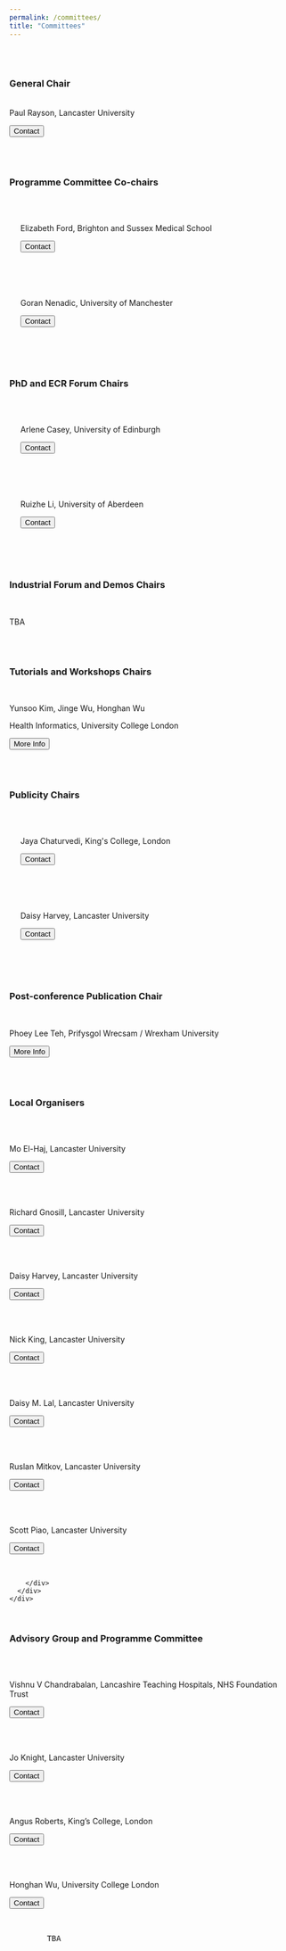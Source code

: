 ```yaml
---
permalink: /committees/
title: "Committees"
---
```


<!--<html>
 <meta name="viewport" content="width=device-width, initial-scale=1"> 
<head>
<style>
body {
    font-family: 'Akaya Telivigala';
} 
h1, h2, h3, h4, h5, h6 {
  font-family: 'Akaya Telivigala';
}
</style>
</head>
<body>

<h4>General Chair</h4> 
<ul>
<p>Paul Rayson, Lancaster University</p>
</ul>

<h4>Programme Committee Co-chairs</h4>
<ul>
<p>Elizabeth Ford, Brighton and Sussex Medical School</p>
<p>Goran Nenadic, University of Manchester</p>
</ul>

<h4>PhD and ECR Forum Chairs</h4>
<ul>
<p>Arlene Casey, University of Edinburgh</p>
<p>Ruizhe Li, University of Aberdeen</p>
</ul>
    
<h4>Industrial Forum and Demos Chairs</h4>
<ul>
<p>TBA</p>
</ul>

<h4>Tutorials and Workshops Chairs</h4>   
<ul>
	<p>TBA</p>
</ul>

<h4>Publicity Chairs</h4>
<ul>
<p>Jaya Chaturvedi, King's College, London</p>
<p>Daisy Harvey, Lancaster University</p>
</ul>

<h4>Post-conference Publication Chair</h4>
<ul>
<p>Phoey Lee Teh, Prifysgol Wrecsam / Wrexham University</p>
</ul>

<h4>Local Organisers</h4>
<ul>
<p>Mo El-Haj, Lancaster University</p>
      	<p>Richard Gnosill, Lancaster University</p>
      	<p>Daisy Harvey, Lancaster University</p>
      	<p>Nick King, Lancaster University</p>
      <p>Daisy Lal, Lancaster University</p>
<p>Ruslan Mitkov, Lancaster University</p>
<p>Scott Piao, Lancaster University</p>
</ul>

<h4>Advisory Group and Programme Committee</h4>
<ul>
<p>Vishnu V Chandrabalan, Lancashire Teaching Hospitals, NHS Foundation Trust</p>
<p>Jo Knight, Lancaster University</p>
<p>Angus Roberts, King’s College, London</p>
<p>Honghan Wu, University College London</p>
<p>TBA</p>
</ul>

</body>
</html> -->

<html>
<head>
<meta name="viewport" content="width=device-width, initial-scale=1">
<style>
html {
  box-sizing: border-box;
}

*, *:before, *:after {
  box-sizing: inherit;
}

 .tab1 {
            tab-size: 8;
        }

.column {
  float: left;
  margin-bottom: 20px;
  padding: 0 20px;
}
.column-1 {
  float: left;
  margin-bottom: 20px;
  padding: 0 20px;
}

.column-2 {
  float: left;
  margin-bottom: 20px;
  padding: 0 20px;
}

.column-3 {
  float: left;
  margin-bottom: 20px;
  padding: 0 20px;
}

@media screen and (max-width: 1000px) {
  .column {
      width: auto;
    display: block;
  }
  
  .column-1 {
    width: auto;
    display: block;
  }
  
  .column-2 {
    width: auto;
    display: block;
  }
  .column-3 {
    width: auto;
    display: block;
  }
}

.card {
  box-shadow: 0 4px 4px 0 rgba(0, 0, 0, 0.2);
}

.card-1 {
  box-shadow: 0 1px 1px 0 rgba(0, 0, 0, 0.2);
}

.card-2 {
  box-shadow: 0 2px 2px 0 rgba(0, 0, 0, 0.2);
}

.card-3 {
  box-shadow: 0 2px 2px 0 rgba(0, 0, 0, 0.2);
}

.container {
  padding: 0 16px;
}

.container::after, .row::after {
  content: "";
  clear: both;
  display: table;
}

.title {
  color: grey;
}

.button {
  border: none;
  outline: 0;
  display: inline-block;
  padding: 5px;
  color: white;
  background-color: #000;
  text-align: center;
  cursor: pointer;
  width: 80%;
}

.button:hover {
  background-color: #009999;
}
</style>
</head>

<body>
<br>
<br>
<div class="row">
  <div class="column">
    <div class="card">
      <div class="container">
        <h3>General Chair</h3>
	<br
        <p class="title">Paul Rayson, Lancaster University</p>
        <a href="https://www.lancaster.ac.uk/scc/about-us/people/paul-rayson"><button class="button">Contact</button></a>
        <p> </p>
        <br>
      </div>
    </div>
  </div>
</div>
<br>

<div class="row">
  <div class="column">
    <div class="card">
      <div class="container">
        <h3>Programme Committee Co-chairs</h3>
	<br>
         <div class="row">
  			<div class="column-1">
    			<div class="card-1">
      				<div class="container">
                   		<br>
						<p class="title">Elizabeth Ford, Brighton and Sussex Medical School</p>
        				<a href="https://arc-kss.nihr.ac.uk/about-us/the-team/dr-elizabeth-ford"><button class="button">Contact</button></a>
                        <p> </p>
        				<br>     
      				</div>
    			</div>
  		</div>
  			<div class="column-1">
    			<div class="card-1">
      				<div class="container">
                    	<br>
						<p class="title">Goran Nenadic, University of Manchester</p>
        				<a href="https://research.manchester.ac.uk/en/persons/gnenadic"><button class="button">Contact</button></a>
                        <p> </p>
        				<br>  
      				</div>
    			</div>
  			</div>
		</div>
      </div>
    </div>
  </div>
</div>
<br>


<div class="row">
  <div class="column">
    <div class="card">
      <div class="container">
        <h3>PhD and ECR Forum Chairs</h3>
	<br>
        <div class="row">
  			<div class="column-1">
    			<div class="card-1">
      				<div class="container">
                    	<br>
						<p class="title">Arlene Casey, University of Edinburgh</p>
        				<a href=""><button class="button">Contact</button></a>
                        <p> </p>
        				<br>     
      				</div>
    			</div>
  			</div>
  			<div class="column-1">
    			<div class="card-1">
      				<div class="container">
                    	<br>
						<p class="title">Ruizhe Li, University of Aberdeen</p>
        				<a href=""><button class="button">Contact</button></a>
                        <p> </p>
        				<br>  
      			</div>
   			 </div>
  			</div>
		</div>
      </div>
    </div>
  </div>
</div>
<br>


<div class="row">
  <div class="column">
    <div class="card">
      <div class="container">
        <h3>Industrial Forum and Demos Chairs</h3>
	<br>
            <p>TBA</p>
            <p> </p>
        <br>     
      </div>
    </div>
  </div>
</div>
<br>


<div class="row">
  <div class="column">
    <div class="card">
      <div class="container">
        <h3>Tutorials and Workshops Chairs</h3>
	<br>
        <p class="title"> Yunsoo Kim, Jinge Wu, Honghan Wu </p>
        <p class="title"> Health Informatics, University College London </p>
       <a href="https://healtac2024.github.io/blog/Tutorial/"><button class="button">More Info</button></a>
       <p> </p>
       <br>
      </div>
    </div>
  </div>
</div>
<br>


<div class="row">
  <div class="column">
    <div class="card">
      <div class="container">
        <h3>Publicity Chairs</h3>
	<br>
        <div class="row">
  			<div class="column-1">
    			<div class="card-1">
      				<div class="container">
                        <br>
						<p class="title">Jaya Chaturvedi, King's College, London</p>
        				<a href="https://www.kcl.ac.uk/people/jaya-chaturvedi"><button class="button">Contact</button></a>
                        <p> </p>
            			<br>     
      				</div>
    			</div>
  		</div>
  			<div class="column-1">
    			<div class="card-1">
      				<div class="container">
                        <br>
						<p class="title">Daisy Harvey, Lancaster University</p>
        				<a href="https://www.linkedin.com/in/daisy-harvey-502bb1140/?originalSubdomain=uk"><button class="button">Contact</button></a>
                        <p> </p>
        				<br> 
      				</div>
    			</div>
  			</div>
		</div>
      </div>
    </div>
  </div>
</div>
<br>


<div class="row">
  <div class="column">
    <div class="card">
      <div class="container">
        <h3>Post-conference Publication Chair</h3>
	<br>
        <p class="title">Phoey Lee Teh, Prifysgol Wrecsam / Wrexham University </p>
       <a href="https://wrexham.ac.uk/blog/posts/phoey-seminar-/"><button class="button">More Info</button></a>
       <p> </p>
       <br>
      </div>
    </div>
  </div>
</div>
<br>


<div class="row">
  <div class="column">
    <div class="card">
      <div class="container">
        <h3>Local Organisers</h3>
	<br>
         <div class="row">
  			<div class="column-2">
    			<div class="card-2">
      				<div class="container">
                        <br>
						<p class="title">Mo El-Haj, Lancaster University</p>
        				<a href="https://www.lancaster.ac.uk/staff/elhaj/"><button class="button">Contact</button></a>
                        <p> </p>
        				<br>     
      				</div>
    			</div>
  		</div>
  			<div class="column-2">
    			<div class="card-2">
      				<div class="container">
                    	<br>
						<p class="title">Richard Gnosill, Lancaster University</p>
        				<a href="https://www.lancaster.ac.uk/research/research-enterprise-services/res-staff-directory/richard-gnosill"><button class="button">Contact</button></a>
                        <p> </p> 
                        <br>
      				</div>
    			</div>
  			</div>
  			<div class="column-2">
    			<div class="card-2">
      				<div class="container">
                    	<br>
						<p class="title">Daisy Harvey, Lancaster University</p>
        				<a href="https://www.linkedin.com/in/daisy-harvey-502bb1140/?originalSubdomain=uk"><button class="button">Contact</button></a>
                        <p> </p> 
                        <br>
      				</div>
    			</div>
  			</div>
  			<div class="column-2">
    			<div class="card-2">
      				<div class="container">
                    	<br>
						<p class="title">Nick King, Lancaster University</p>
        				<a href="https://www.lancaster.ac.uk/research/research-enterprise-services/res-staff-directory/nick-king"><button class="button">Contact</button></a>
                        <p> </p> 
                        <br>
      				</div>
    			</div>
  			</div>
  			<div class="column-2">
    			<div class="card-2">
      				<div class="container">
                    	<br>
						<p class="title">Daisy M. Lal, Lancaster University</p>
        				<a href="https://www.linkedin.com/search/results/people/?firstName=Daisy&lastName=Lal&origin=SEO_PSERP"><button class="button">Contact</button></a>
                        <p> </p> 
                        <br>
      				</div>
    			</div>
  			</div>
  			<div class="column-2">
    			<div class="card-2">
      				<div class="container">
                    	<br>
						<p class="title">Ruslan Mitkov, Lancaster University</p>
        				<a href="https://wp.lancs.ac.uk/mitkov/"><button class="button">Contact</button></a>
                        <p> </p> 
                        <br>
      				</div>
    			</div>
  			</div>
  			<div class="column-2">
    			<div class="card-2">
      				<div class="container">
                    	<br>
						<p class="title">Scott Piao, Lancaster University</p>
        				<a href="https://www.lancaster.ac.uk/scc/about-us/people/scott-piao"><button class="button">Contact</button></a>
                        <p> </p> 
                        <br>
      				</div>
    			</div>
  			</div>

		</div>
      </div>
    </div>
  </div>
</div>
<br>


<div class="row">
  <div class="column">
    <div class="card">
      <div class="container">
        <h3>Advisory Group and Programme Committee</h3>
	<br>
         <div class="row">
  			<div class="column-3">
    			<div class="card-3">
      				<div class="container">
                        <br>
						<p class="title">Vishnu V Chandrabalan, Lancashire Teaching Hospitals, NHS Foundation Trust</p>
        				<a href="https://www.linkedin.com/in/vvcb/?originalSubdomain=uk"><button class="button">Contact</button></a>
                        <p> </p>
        				<br>     
      				</div>
    			</div>
  		</div>
  			<div class="column-3">
    			<div class="card-3">
      				<div class="container">
                    	<br>
						<p class="title">Jo Knight, Lancaster University</p>
        				<a href="https://chicas.lancaster-university.uk/people/knight.html"><button class="button">Contact</button></a>
                        <p> </p> 
                        <br>
      				</div>
    			</div>
  			</div>
  			<div class="column-3">
    			<div class="card-3">
      				<div class="container">
                    	<br>
						<p class="title">Angus Roberts, King’s College, London</p>
        				<a href="https://www.kcl.ac.uk/people/angus-roberts"><button class="button">Contact</button></a>
                        <p> </p> 
                        <br>
      				</div>
    			</div>
  			</div>
  			<div class="column-3">
    			<div class="card-3">
      				<div class="container">
                    	<br>
						<p class="title">Honghan Wu, University College London</p>
        				<a href="https://profiles.ucl.ac.uk/78197-honghan-wu"><button class="button">Contact</button></a>
                        <p> </p> 
                        <br>
      				</div>
    			</div>
  			</div>
		</div>
      </div>
         <pre class="tab1">        TBA </pre>
        <br>
    </div>
  </div>
</div>
</body>
</html>


